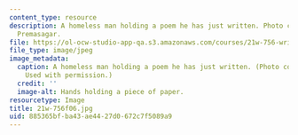```yaml
---
content_type: resource
description: A homeless man holding a poem he has just written. Photo courtesy of
  Premasagar.
file: https://ol-ocw-studio-app-qa.s3.amazonaws.com/courses/21w-756-writing-and-reading-poems-fall-2006/885365bfba43ae4427d0672c7f5089a9_21w-756f06.jpg
file_type: image/jpeg
image_metadata:
  caption: A homeless man holding a poem he has just written. (Photo courtesy of [Premasagar](http://premasagar.com/).
    Used with permission.)
  credit: ''
  image-alt: Hands holding a piece of paper.
resourcetype: Image
title: 21w-756f06.jpg
uid: 885365bf-ba43-ae44-27d0-672c7f5089a9
---
```

